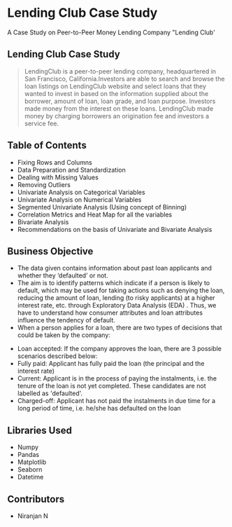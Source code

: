 # Lending Club Case Study
A Case Study on Peer-to-Peer Money Lending Company "Lending Club'

## Lending Club Case Study
> LendingClub is a peer-to-peer lending company, headquartered in San Francisco, California.Investors are able to search and browse the loan listings on LendingClub website and select loans that they wanted to invest in based on the information supplied about the borrower, amount of loan, loan grade, and loan purpose. Investors made money from the interest on these loans. LendingClub made money by charging borrowers an origination fee and investors a service fee.


## Table of Contents
* Fixing Rows and Columns
* Data Preparation and Standardization
* Dealing with Missing Values
* Removing Outliers
* Univariate Analysis on Categorical Variables
* Univariate Analysis on Numerical Variables
* Segmented Univariate Analysis (Using concept of Binning)
* Correlation Metrics and Heat Map for all the variables
* Bivariate Analysis
* Recommendations on the basis of Univariate and Bivariate Analysis


## Business Objective
- The data given contains information about past loan applicants and whether they ‘defaulted’ or not.
- The aim is to identify patterns which indicate if a person is likely to default, which may be used for taking actions such as denying the loan, reducing the amount of loan, lending (to risky applicants) at a higher interest rate, etc. through Exploratory Data Analysis (EDA) . Thus, we have to understand how consumer attributes and loan attributes influence the tendency of default.
- When a person applies for a loan, there are two types of decisions that could be taken by the company:
* Loan accepted:
If the company approves the loan, there are 3 possible scenarios described below:
* Fully paid:
Applicant has fully paid the loan (the principal and the interest rate)
* Current:
Applicant is in the process of paying the instalments, i.e. the tenure of the loan is not yet completed. These candidates are not labelled as 'defaulted'.
* Charged-off:
Applicant has not paid the instalments in due time for a long period of time, i.e. he/she has defaulted on the loan


## Libraries Used
- Numpy
- Pandas
- Matplotlib
- Seaborn
- Datetime

## Contributors
- Niranjan N

